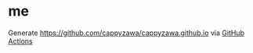 # me
Generate https://github.com/cappyzawa/cappyzawa.github.io via [GitHub Actions](https://github.com/cappyzawa/me/actions)
